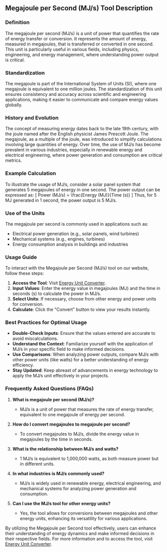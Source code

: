 ## Megajoule per Second (MJ/s) Tool Description

### Definition
The megajoule per second (MJ/s) is a unit of power that quantifies the rate of energy transfer or conversion. It represents the amount of energy, measured in megajoules, that is transferred or converted in one second. This unit is particularly useful in various fields, including physics, engineering, and energy management, where understanding power output is critical.

### Standardization
The megajoule is part of the International System of Units (SI), where one megajoule is equivalent to one million joules. The standardization of this unit ensures consistency and accuracy across scientific and engineering applications, making it easier to communicate and compare energy values globally.

### History and Evolution
The concept of measuring energy dates back to the late 19th century, with the joule named after the English physicist James Prescott Joule. The megajoule, as a multiple of the joule, was introduced to simplify calculations involving large quantities of energy. Over time, the use of MJ/s has become prevalent in various industries, especially in renewable energy and electrical engineering, where power generation and consumption are critical metrics.

### Example Calculation
To illustrate the usage of MJ/s, consider a solar panel system that generates 5 megajoules of energy in one second. The power output can be expressed as:
\[ 
Power (MJ/s) = \frac{Energy (MJ)}{Time (s)} 
\]
Thus, for 5 MJ generated in 1 second, the power output is 5 MJ/s.

### Use of the Units
The megajoule per second is commonly used in applications such as:
- Electrical power generation (e.g., solar panels, wind turbines)
- Mechanical systems (e.g., engines, turbines)
- Energy consumption analysis in buildings and industries

### Usage Guide
To interact with the Megajoule per Second (MJ/s) tool on our website, follow these steps:
1. **Access the Tool**: Visit [Energy Unit Converter](https://www.inayam.co/unit-converter/energy).
2. **Input Values**: Enter the energy value in megajoules (MJ) and the time in seconds (s) to calculate the power in MJ/s.
3. **Select Units**: If necessary, choose from other energy and power units for conversion.
4. **Calculate**: Click the "Convert" button to view your results instantly.

### Best Practices for Optimal Usage
- **Double-Check Inputs**: Ensure that the values entered are accurate to avoid miscalculations.
- **Understand the Context**: Familiarize yourself with the application of MJ/s in your specific field to make informed decisions.
- **Use Comparisons**: When analyzing power outputs, compare MJ/s with other power units (like watts) for a better understanding of energy efficiency.
- **Stay Updated**: Keep abreast of advancements in energy technology to apply the MJ/s unit effectively in your projects.

### Frequently Asked Questions (FAQs)

1. **What is megajoule per second (MJ/s)?**
   - MJ/s is a unit of power that measures the rate of energy transfer, equivalent to one megajoule of energy per second.

2. **How do I convert megajoules to megajoule per second?**
   - To convert megajoules to MJ/s, divide the energy value in megajoules by the time in seconds.

3. **What is the relationship between MJ/s and watts?**
   - 1 MJ/s is equivalent to 1,000,000 watts, as both measure power but in different units.

4. **In what industries is MJ/s commonly used?**
   - MJ/s is widely used in renewable energy, electrical engineering, and mechanical systems for analyzing power generation and consumption.

5. **Can I use the MJ/s tool for other energy units?**
   - Yes, the tool allows for conversions between megajoules and other energy units, enhancing its versatility for various applications.

By utilizing the Megajoule per Second tool effectively, users can enhance their understanding of energy dynamics and make informed decisions in their respective fields. For more information and to access the tool, visit [Energy Unit Converter](https://www.inayam.co/unit-converter/energy).